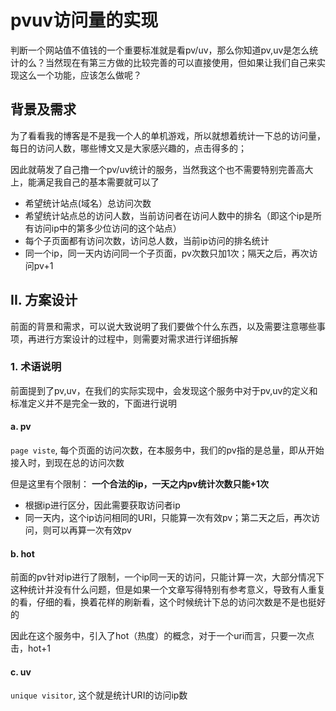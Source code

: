 # pvuv访问量的实现

判断一个网站值不值钱的一个重要标准就是看pv/uv，那么你知道pv,uv是怎么统计的么？当然现在有第三方做的比较完善的可以直接使用，但如果让我们自己来实现这么一个功能，应该怎么做呢？

## 背景及需求

为了看看我的博客是不是我一个人的单机游戏，所以就想着统计一下总的访问量，每日的访问人数，哪些博文又是大家感兴趣的，点击得多的；

因此就萌发了自己撸一个pv/uv统计的服务，当然我这个也不需要特别完善高大上，能满足我自己的基本需要就可以了

- 希望统计站点(域名）总访问次数
- 希望统计站点总的访问人数，当前访问者在访问人数中的排名（即这个ip是所有访问ip中的第多少位访问的这个站点）
- 每个子页面都有访问次数，访问总人数，当前ip访问的排名统计
- 同一个ip，同一天内访问同一个子页面，pv次数只加1次；隔天之后，再次访问pv+1

## II. 方案设计

前面的背景和需求，可以说大致说明了我们要做个什么东西，以及需要注意哪些事项，再进行方案设计的过程中，则需要对需求进行详细拆解

### 1. 术语说明

前面提到了pv,uv，在我们的实际实现中，会发现这个服务中对于pv,uv的定义和标准定义并不是完全一致的，下面进行说明

#### a. pv

`page viste`, 每个页面的访问次数，在本服务中，我们的pv指的是总量，即从开始接入时，到现在总的访问次数

但是这里有个限制： **一个合法的ip，一天之内pv统计次数只能+1次**

- 根据ip进行区分，因此需要获取访问者ip
- 同一天内，这个ip访问相同的URI，只能算一次有效pv；第二天之后，再次访问，则可以再算一次有效pv

#### b. hot

前面的pv针对ip进行了限制，一个ip同一天的访问，只能计算一次，大部分情况下这种统计并没有什么问题，但是如果一个文章写得特别有参考意义，导致有人重复的看，仔细的看，换着花样的刷新看，这个时候统计下总的访问次数是不是也挺好的

因此在这个服务中，引入了hot（热度）的概念，对于一个uri而言，只要一次点击，hot+1

#### c. uv

`unique visitor`, 这个就是统计URI的访问ip数